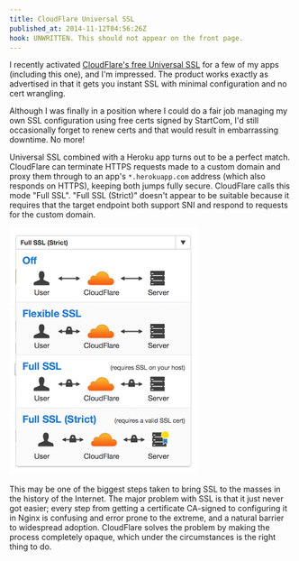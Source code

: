 ```yaml
---
title: CloudFlare Universal SSL
published_at: 2014-11-12T04:56:26Z
hook: UNWRITTEN. This should not appear on the front page.
---
```


I recently activated [CloudFlare's free Universal SSL][cloudflare] for a few of
my apps (including this one), and I'm impressed. The product works exactly as
advertised in that it gets you instant SSL with minimal configuration and no
cert wrangling.

Although I was finally in a position where I could do a fair job managing my
own SSL configuration using free certs signed by StartCom, I'd still
occasionally forget to renew certs and that would result in embarrassing
downtime. No more!

Universal SSL combined with a Heroku app turns out to be a perfect match.
CloudFlare can terminate HTTPS requests made to a custom domain and proxy them
through to an app's `*.herokuapp.com` address (which also responds on HTTPS),
keeping both jumps fully secure. CloudFlare calls this mode "Full SSL". "Full
SSL (Strict)" doesn't appear to be suitable because it requires that the target
endpoint both support SNI and respond to requests for the custom domain.

![CloudFlare SSL options](/assets/images/fragments/cloudflare-ssl/ssl-options.png)

This may be one of the biggest steps taken to bring SSL to the masses in the
history of the Internet. The major problem with SSL is that it just never got
easier; every step from getting a certificate CA-signed to configuring it in
Nginx is confusing and error prone to the extreme, and a natural barrier to
widespread adoption. CloudFlare solves the problem by making the process
completely opaque, which under the circumstances is the right thing to do.

[cloudflare]: http://blog.cloudflare.com/introducing-universal-ssl/
